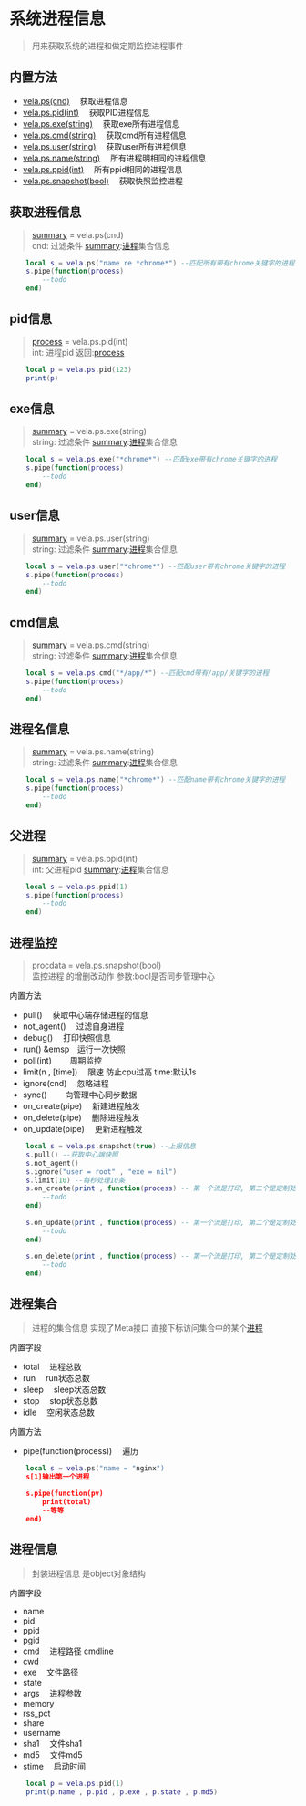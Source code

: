 # 系统进程信息
> 用来获取系统的进程和做定期监控进程事件

## 内置方法
- [vela.ps(cnd)](#获取进程信息) &emsp;获取进程信息
- [vela.ps.pid(int)](#pid信息) &emsp;获取PID进程信息
- [vela.ps.exe(string)](#exe信息) &emsp;获取exe所有进程信息
- [vela.ps.cmd(string)](#cmd信息) &emsp;获取cmd所有进程信息
- [vela.ps.user(string)](#user信息) &emsp;获取user所有进程信息
- [vela.ps.name(string)](#进程名信息) &emsp;所有进程明相同的进程信息
- [vela.ps.ppid(int)](#父进程) &emsp;所有ppid相同的进程信息
- [vela.ps.snapshot(bool)](#进程监控) &emsp;获取快照监控进程


## 获取进程信息 
> [summary](###进程集合) = vela.ps(cnd) <br />
> cnd: 过滤条件  [summary](###进程集合):[进程](###进程信息)集合信息
```lua
    local s = vela.ps("name re *chrome*") --匹配所有带有chrome关键字的进程
    s.pipe(function(process)
        --todo
    end)
```

## pid信息 
> [process](#进程信息) = vela.ps.pid(int) <br />
> int: 进程pid 返回:[process](#进程信息)
```lua
    local p = vela.ps.pid(123)
    print(p)
```

## exe信息
> [summary](#进程集合) = vela.ps.exe(string) <br />
> string: 过滤条件  [summary](#进程集合):[进程](#进程信息)集合信息
```lua
    local s = vela.ps.exe("*chrome*") --匹配exe带有chrome关键字的进程
    s.pipe(function(process)
        --todo
    end)
```

## user信息
> [summary](#进程集合) = vela.ps.user(string) <br />
> string: 过滤条件  [summary](#进程集合):[进程](#进程信息)集合信息
```lua
    local s = vela.ps.user("*chrome*") --匹配user带有chrome关键字的进程
    s.pipe(function(process)
        --todo
    end)
```

## cmd信息
> [summary](#进程集合) = vela.ps.cmd(string) <br />
> string: 过滤条件  [summary](#进程集合):[进程](#进程信息)集合信息
```lua
    local s = vela.ps.cmd("*/app/*") --匹配cmd带有/app/关键字的进程
    s.pipe(function(process)
        --todo
    end)
```

## 进程名信息
> [summary](#进程集合) = vela.ps.name(string) <br />
> string: 过滤条件  [summary](#进程集合):[进程](#进程信息)集合信息
```lua
    local s = vela.ps.name("*chrome*") --匹配name带有chrome关键字的进程
    s.pipe(function(process)
        --todo
    end)
```

## 父进程 
> [summary](#进程集合) = vela.ps.ppid(int) <br />
> int: 父进程pid [summary](#进程集合):[进程](#进程信息)集合信息
```lua
    local s = vela.ps.ppid(1) 
    s.pipe(function(process)
        --todo
    end)
```

## 进程监控
> procdata = vela.ps.snapshot(bool) <br />
> 监控进程 的增删改动作 参数:bool是否同步管理中心
 
内置方法
- pull()  &emsp;获取中心端存储进程的信息
- not_agent() &emsp;过滤自身进程
- debug() &emsp;打印快照信息
- run()   &emsp&emsp;运行一次快照
- poll(int) &emsp;&emsp;周期监控 
- limit(n , [time]) &emsp;限速 防止cpu过高 time:默认1s
- ignore(cnd)  &emsp;忽略进程
- sync()    &emsp;&emsp;向管理中心同步数据
- on_create(pipe) &emsp;新建进程触发
- on_delete(pipe) &emsp;删除进程触发
- on_update(pipe) &emsp;更新进程触发

```lua
    local s = vela.ps.snapshot(true) --上报信息
    s.pull() --获取中心端快照
    s.not_agent()
    s.ignore("user = root" , "exe = nil")
    s.limit(10) --每秒处理10条
    s.on_create(print , function(process) -- 第一个流是打印, 第二个是定制处理
        --todo
    end)
    
    s.on_update(print , function(process) -- 第一个流是打印, 第二个是定制处理
        --todo
    end)
    
    s.on_delete(print , function(process) -- 第一个流是打印, 第二个是定制处理
        --todo
    end)
```


## 进程集合
> 进程的集合信息 实现了Meta接口 直接下标访问集合中的某个[进程](###进程信息)

内置字段
- total &emsp;进程总数
- run   &emsp;run状态总数
- sleep &emsp;sleep状态总数
- stop  &emsp;stop状态总数
- idle  &emsp;空闲状态总数

内置方法
- pipe(function(process)) &emsp;遍历

```lua
    local s = vela.ps("name = "nginx")
    s[1]输出第一个进程
    
    s.pipe(function(pv)
        print(total)
        --等等
    end)
```

## 进程信息
> 封装进程信息 是object对象结构

内置字段
- name
- pid
- ppid
- pgid
- cmd &emsp;进程路径 cmdline
- cwd
- exe &emsp;文件路径
- state
- args &emsp;进程参数
- memory
- rss_pct
- share
- username
- sha1 &emsp;文件sha1
- md5  &emsp;文件md5
- stime &emsp;启动时间

```lua
    local p = vela.ps.pid(1)
    print(p.name , p.pid , p.exe , p.state , p.md5)
```